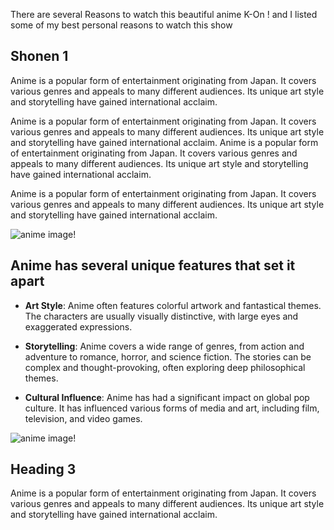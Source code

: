 <p>There are several Reasons to watch this beautiful anime K-On ! and I listed some of my best personal reasons to watch this show</p>

## Shonen 1

<p>Anime is a popular form of entertainment originating from Japan. It covers various genres and appeals to many different audiences. Its unique art style and storytelling have gained international acclaim.</p>

<p>Anime is a popular form of entertainment originating from Japan. It covers various genres and appeals to many different audiences. Its unique art style and storytelling have gained international acclaim. Anime is a popular form of entertainment originating from Japan. It covers various genres and appeals to many different audiences. Its unique art style and storytelling have gained international acclaim.</p>

<p>Anime is a popular form of entertainment originating from Japan. It covers various genres and appeals to many different audiences. Its unique art style and storytelling have gained international acclaim.</p>

![anime image!](/big-blog.jpg)

## Anime has several unique features that set it apart

- **Art Style**: Anime often features colorful artwork and fantastical themes. The characters are usually visually distinctive, with large eyes and exaggerated expressions.

- **Storytelling**: Anime covers a wide range of genres, from action and adventure to romance, horror, and science fiction. The stories can be complex and thought-provoking, often exploring deep philosophical themes.

- **Cultural Influence**: Anime has had a significant impact on global pop culture. It has influenced various forms of media and art, including film, television, and video games.

![anime image!](/big-blog.jpg)

## Heading 3

<p>Anime is a popular form of entertainment originating from Japan. It covers various genres and appeals to many different audiences. Its unique art style and storytelling have gained international acclaim.</p>
